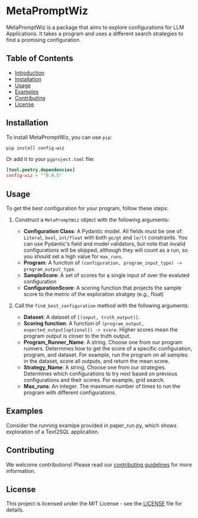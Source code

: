# MetaPromptWiz
MetaPromptWiz is a package that aims to explore configurations for LLM Applications. 
It takes a program and uses a different search strategies to find a promising configuration.

## Table of Contents

- [Introduction](#introduction)
- [Installation](#installation)
- [Usage](#usage)
- [Examples](#examples)
- [Contributing](#contributing)
- [License](#license)

## Installation

To install MetaPromptWiz, you can use `pip`:
```sh
pip install config-wiz
```

Or add it to your `pyproject.toml` file:

```toml
[tool.poetry.dependencies]
config-wiz = "^0.0.5"
```

## Usage
To get the best configuration for your program, follow these steps:

1. Construct a `MetaPromptWiz` object with the following arguments:
   - **Configuration Class**: A Pydantic model. All fields must be one of: `Literal`, `bool`, `int/float` with both `ge/gt` and `le/lt` constraints. You can use Pydantic's field and model validators, but note that invalid configurations will be skipped, although they will count as a run, so you should set a high value for `max_runs`.
   - **Program**: A function of `(configuration, program_input_type) -> program_output_type`.
   - **SampleScore**: A set of scores for a single input of over the evaluted configuration
   - **ConfigurationScore**: A scoring function that projects the sample score to the metric of the exploration stratgey (e.g., float)

2. Call the `find_best_configuration` method with the following arguments:
   - **Dataset**: A dataset of `[(input, truth_output)]`.
   - **Scoring function**: A function of `(program_output, expected_output[optional]) -> score`. Higher scores mean the program output is closer to the truth output.
   - **Program_Runner_Name**: A string. Choose one from our program runners. Determines how to get the score of a specific configuration, program, and dataset. For example, run the program on all samples in the dataset, score all outputs, and return the mean score.
   - **Strategy_Name**: A string. Choose one from our strategies. Determines which configurations to try next based on previous configurations and their scores. For example, grid search.
   - **Max_runs**: An integer. The maximum number of times to run the program with different configurations.

## Examples
Consider the running examlpe provided in paper_run.py, which shows exploration of a Text2SQL application.


## Contributing
We welcome contributions! Please read our [contributing guidelines](CONTRIBUTING.md) for more information.

## License
This project is licensed under the MIT License - see the [LICENSE](LICENSE) file for details.
